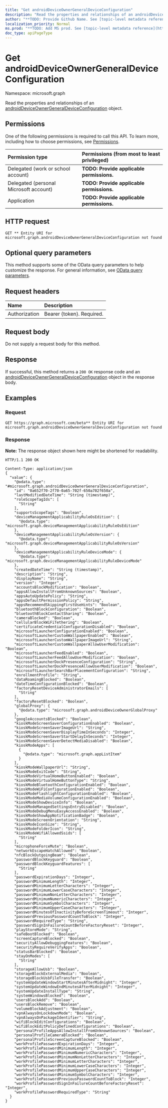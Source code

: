 ```yaml
---
title: "Get androidDeviceOwnerGeneralDeviceConfiguration"
description: "Read the properties and relationships of an androidDeviceOwnerGeneralDeviceConfiguration object."
author: "**TODO: Provide Github Name. See [topic-level metadata reference](https://msgo.azurewebsites.net/add/document/guidelines/metadata.html#topic-level-metadata)**"
localization_priority: Normal
ms.prod: "**TODO: Add MS prod. See [topic-level metadata reference](https://msgo.azurewebsites.net/add/document/guidelines/metadata.html#topic-level-metadata)**"
doc_type: apiPageType
---
```


# Get androidDeviceOwnerGeneralDeviceConfiguration
Namespace: microsoft.graph

Read the properties and relationships of an [androidDeviceOwnerGeneralDeviceConfiguration](../resources/androiddeviceownergeneraldeviceconfiguration.md) object.

## Permissions
One of the following permissions is required to call this API. To learn more, including how to choose permissions, see [Permissions](/graph/permissions-reference).

|Permission type|Permissions (from most to least privileged)|
|:---|:---|
|Delegated (work or school account)|**TODO: Provide applicable permissions.**|
|Delegated (personal Microsoft account)|**TODO: Provide applicable permissions.**|
|Application|**TODO: Provide applicable permissions.**|

## HTTP request

<!-- {
  "blockType": "ignored"
}
-->
``` http
GET ** Entity URI for microsoft.graph.androidDeviceOwnerGeneralDeviceConfiguration not found
```

## Optional query parameters
This method supports some of the OData query parameters to help customize the response. For general information, see [OData query parameters](/graph/query-parameters).

## Request headers
|Name|Description|
|:---|:---|
|Authorization|Bearer {token}. Required.|

## Request body
Do not supply a request body for this method.

## Response

If successful, this method returns a `200 OK` response code and an [androidDeviceOwnerGeneralDeviceConfiguration](../resources/androiddeviceownergeneraldeviceconfiguration.md) object in the response body.

## Examples

### Request
<!-- {
  "blockType": "request",
  "name": "get_androiddeviceownergeneraldeviceconfiguration"
}
-->
``` http
GET https://graph.microsoft.com/beta** Entity URI for microsoft.graph.androidDeviceOwnerGeneralDeviceConfiguration not found
```


### Response
**Note:** The response object shown here might be shortened for readability.
<!-- {
  "blockType": "response",
  "truncated": true,
  "@odata.type": "microsoft.graph.androidDeviceOwnerGeneralDeviceConfiguration"
}
-->
``` http
HTTP/1.1 200 OK

Content-Type: application/json
{
  "value": {
    "@odata.type": "#microsoft.graph.androidDeviceOwnerGeneralDeviceConfiguration",
    "id": "0a652f70-2f70-0a65-702f-650a702f650a",
    "lastModifiedDateTime": "String (timestamp)",
    "roleScopeTagIds": [
      "String"
    ],
    "supportsScopeTags": "Boolean",
    "deviceManagementApplicabilityRuleOsEdition": {
      "@odata.type": "microsoft.graph.deviceManagementApplicabilityRuleOsEdition"
    },
    "deviceManagementApplicabilityRuleOsVersion": {
      "@odata.type": "microsoft.graph.deviceManagementApplicabilityRuleOsVersion"
    },
    "deviceManagementApplicabilityRuleDeviceMode": {
      "@odata.type": "microsoft.graph.deviceManagementApplicabilityRuleDeviceMode"
    },
    "createdDateTime": "String (timestamp)",
    "description": "String",
    "displayName": "String",
    "version": "Integer",
    "accountsBlockModification": "Boolean",
    "appsAllowInstallFromUnknownSources": "Boolean",
    "appsAutoUpdatePolicy": "String",
    "appsDefaultPermissionPolicy": "String",
    "appsRecommendSkippingFirstUseHints": "Boolean",
    "bluetoothBlockConfiguration": "Boolean",
    "bluetoothBlockContactSharing": "Boolean",
    "cameraBlocked": "Boolean",
    "cellularBlockWiFiTethering": "Boolean",
    "certificateCredentialConfigurationDisabled": "Boolean",
    "microsoftLauncherConfigurationEnabled": "Boolean",
    "microsoftLauncherCustomWallpaperEnabled": "Boolean",
    "microsoftLauncherCustomWallpaperImageUrl": "String",
    "microsoftLauncherCustomWallpaperAllowUserModification": "Boolean",
    "microsoftLauncherFeedEnabled": "Boolean",
    "microsoftLauncherFeedAllowUserModification": "Boolean",
    "microsoftLauncherDockPresenceConfiguration": "String",
    "microsoftLauncherDockPresenceAllowUserModification": "Boolean",
    "microsoftLauncherSearchBarPlacementConfiguration": "String",
    "enrollmentProfile": "String",
    "dataRoamingBlocked": "Boolean",
    "dateTimeConfigurationBlocked": "Boolean",
    "factoryResetDeviceAdministratorEmails": [
      "String"
    ],
    "factoryResetBlocked": "Boolean",
    "globalProxy": {
      "@odata.type": "microsoft.graph.androidDeviceOwnerGlobalProxy"
    },
    "googleAccountsBlocked": "Boolean",
    "kioskModeScreenSaverConfigurationEnabled": "Boolean",
    "kioskModeScreenSaverImageUrl": "String",
    "kioskModeScreenSaverDisplayTimeInSeconds": "Integer",
    "kioskModeScreenSaverStartDelayInSeconds": "Integer",
    "kioskModeScreenSaverDetectMediaDisabled": "Boolean",
    "kioskModeApps": [
      {
        "@odata.type": "microsoft.graph.appListItem"
      }
    ],
    "kioskModeWallpaperUrl": "String",
    "kioskModeExitCode": "String",
    "kioskModeVirtualHomeButtonEnabled": "Boolean",
    "kioskModeVirtualHomeButtonType": "String",
    "kioskModeBluetoothConfigurationEnabled": "Boolean",
    "kioskModeWiFiConfigurationEnabled": "Boolean",
    "kioskModeFlashlightConfigurationEnabled": "Boolean",
    "kioskModeMediaVolumeConfigurationEnabled": "Boolean",
    "kioskModeShowDeviceInfo": "Boolean",
    "kioskModeManagedSettingsEntryDisabled": "Boolean",
    "kioskModeDebugMenuEasyAccessEnabled": "Boolean",
    "kioskModeShowAppNotificationBadge": "Boolean",
    "kioskModeScreenOrientation": "String",
    "kioskModeIconSize": "String",
    "kioskModeFolderIcon": "String",
    "kioskModeWifiAllowedSsids": [
      "String"
    ],
    "microphoneForceMute": "Boolean",
    "networkEscapeHatchAllowed": "Boolean",
    "nfcBlockOutgoingBeam": "Boolean",
    "passwordBlockKeyguard": "Boolean",
    "passwordBlockKeyguardFeatures": [
      "String"
    ],
    "passwordExpirationDays": "Integer",
    "passwordMinimumLength": "Integer",
    "passwordMinimumLetterCharacters": "Integer",
    "passwordMinimumLowerCaseCharacters": "Integer",
    "passwordMinimumNonLetterCharacters": "Integer",
    "passwordMinimumNumericCharacters": "Integer",
    "passwordMinimumSymbolCharacters": "Integer",
    "passwordMinimumUpperCaseCharacters": "Integer",
    "passwordMinutesOfInactivityBeforeScreenTimeout": "Integer",
    "passwordPreviousPasswordCountToBlock": "Integer",
    "passwordRequiredType": "String",
    "passwordSignInFailureCountBeforeFactoryReset": "Integer",
    "playStoreMode": "String",
    "safeBootBlocked": "Boolean",
    "screenCaptureBlocked": "Boolean",
    "securityAllowDebuggingFeatures": "Boolean",
    "securityRequireVerifyApps": "Boolean",
    "statusBarBlocked": "Boolean",
    "stayOnModes": [
      "String"
    ],
    "storageAllowUsb": "Boolean",
    "storageBlockExternalMedia": "Boolean",
    "storageBlockUsbFileTransfer": "Boolean",
    "systemUpdateWindowStartMinutesAfterMidnight": "Integer",
    "systemUpdateWindowEndMinutesAfterMidnight": "Integer",
    "systemUpdateInstallType": "String",
    "systemWindowsBlocked": "Boolean",
    "usersBlockAdd": "Boolean",
    "usersBlockRemove": "Boolean",
    "volumeBlockAdjustment": "Boolean",
    "vpnAlwaysOnLockdownMode": "Boolean",
    "vpnAlwaysOnPackageIdentifier": "String",
    "wifiBlockEditConfigurations": "Boolean",
    "wifiBlockEditPolicyDefinedConfigurations": "Boolean",
    "personalProfileAppsAllowInstallFromUnknownSources": "Boolean",
    "personalProfileCameraBlocked": "Boolean",
    "personalProfileScreenCaptureBlocked": "Boolean",
    "workProfilePasswordExpirationDays": "Integer",
    "workProfilePasswordMinimumLength": "Integer",
    "workProfilePasswordMinimumNumericCharacters": "Integer",
    "workProfilePasswordMinimumNonLetterCharacters": "Integer",
    "workProfilePasswordMinimumLetterCharacters": "Integer",
    "workProfilePasswordMinimumLowerCaseCharacters": "Integer",
    "workProfilePasswordMinimumUpperCaseCharacters": "Integer",
    "workProfilePasswordMinimumSymbolCharacters": "Integer",
    "workProfilePasswordPreviousPasswordCountToBlock": "Integer",
    "workProfilePasswordSignInFailureCountBeforeFactoryReset": "Integer",
    "workProfilePasswordRequiredType": "String"
  }
}
```


